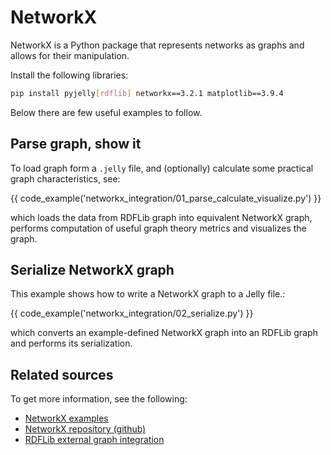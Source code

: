 # NetworkX

NetworkX is a Python package that represents networks as graphs and allows for their manipulation.

Install the following libraries:

```bash
pip install pyjelly[rdflib] networkx==3.2.1 matplotlib==3.9.4
```

Below there are few useful examples to follow.

## Parse graph, show it

To load graph form a `.jelly` file, and (optionally) calculate some practical graph characteristics, see:

{{ code_example('networkx_integration/01_parse_calculate_visualize.py') }}

which loads the data from RDFLib graph into equivalent NetworkX graph, performs computation of useful graph theory metrics and visualizes the graph.

## Serialize NetworkX graph

This example shows how to write a NetworkX graph to a Jelly file.:

{{ code_example('networkx_integration/02_serialize.py') }}

which converts an example-defined NetworkX graph into an RDFLib graph and performs its serialization.

## Related sources

To get more information, see the following:

- [NetworkX examples](https://networkx.org/documentation/stable/auto_examples/index.html)
- [NetworkX repository (github)](https://github.com/networkx/networkx)
- [RDFLib external graph integration](https://rdflib.readthedocs.io/en/7.1.0/_modules/rdflib/extras/external_graph_libs.html)